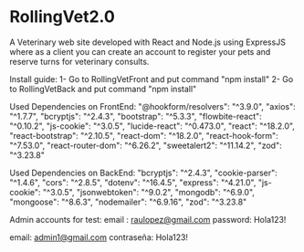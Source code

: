 # RollingVet2.0
A Veterinary web site developed with React and Node.js using ExpressJS where as 
a client you can create an account to register your pets and reserve turns for veterinary consults.

Install guide:
1- Go to RollingVetFront and put command "npm install"
2- Go to RollingVetBack and put command "npm install"

Used Dependencies on FrontEnd:
"@hookform/resolvers": "^3.9.0",
"axios": "^1.7.7",
"bcryptjs": "^2.4.3",
"bootstrap": "^5.3.3",
"flowbite-react": "^0.10.2",
"js-cookie": "^3.0.5",
"lucide-react": "^0.473.0",
"react": "^18.2.0",
"react-bootstrap": "^2.10.5",
"react-dom": "^18.2.0",
"react-hook-form": "^7.53.0",
"react-router-dom": "^6.26.2",
"sweetalert2": "^11.14.2",
"zod": "^3.23.8"

Used Dependencies on BackEnd:
"bcryptjs": "^2.4.3",
"cookie-parser": "^1.4.6",
"cors": "^2.8.5",
"dotenv": "^16.4.5",
"express": "^4.21.0",
"js-cookie": "^3.0.5",
"jsonwebtoken": "^9.0.2",
"mongodb": "^6.9.0",
"mongoose": "^8.6.3",
"nodemailer": "^6.9.16",
"zod": "^3.23.8"

Admin accounts for test: 
email : raulopez@gmail.com
password: Hola123!

email: admin1@gmail.com
contraseña: Hola123!

